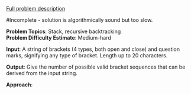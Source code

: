 [Full problem description](https://mausa21.kattis.com/problems/bracketpairing)

#Incomplete - solution is algorithmically sound but too slow.

**Problem Topics**: Stack, recursive backtracking  
**Problem Difficulty Estimate**: Medium-hard

**Input**: A string of brackets (4 types, both open and close) and question marks, signifying any type of bracket.  Length up to 20 characters.

**Output**:  Give the number of possible valid bracket sequences that can be derived from the input string. 

**Approach**: 
